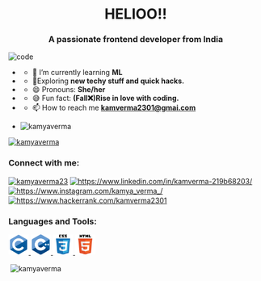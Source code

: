   <h1 align="center">HELIOO!! </h1>
<h3 align="center">A passionate frontend developer from India</h3>



![code](https://user-images.githubusercontent.com/85511676/122277978-1be8ea00-cf04-11eb-9bca-e5b93da487da.gif)

  


- - 🌱 I’m currently learning **ML**

- - 🧐Exploring **new techy stuff and quick hacks.**

- - 😄 Pronouns: **She/her**

- - 😅 Fun fact: **(Fall❌)Rise in love with coding.**

- - 📫 How to reach me **kamverma2301@gmai.com**
- <p align="left"> <img src="https://komarev.com/ghpvc/?username=kamyaverma&label=Profile%20views&color=0e75b6&style=flat" alt="kamyaverma" /> </p>

<p align="left"> <a href="https://github.com/ryo-ma/github-profile-trophy"><img src="https://github-profile-trophy.vercel.app/?username=kamyaverma" alt="kamyaverma" /></a> </p>


<h3 align="left">Connect with me:</h3>
<p align="left">
<a href="https://twitter.com/kamyaverma23" target="blank"><img align="center" src="https://raw.githubusercontent.com/rahuldkjain/github-profile-readme-generator/master/src/images/icons/Social/twitter.svg" alt="kamyaverma23" height="30" width="40" /></a>
<a href="https://linkedin.com/in/https://www.linkedin.com/in/kamverma-219b68203/" target="blank"><img align="center" src="https://raw.githubusercontent.com/rahuldkjain/github-profile-readme-generator/master/src/images/icons/Social/linked-in-alt.svg" alt="https://www.linkedin.com/in/kamverma-219b68203/" height="30" width="40" /></a>
<a href="https://instagram.com/https://www.instagram.com/kamya_verma_/" target="blank"><img align="center" src="https://raw.githubusercontent.com/rahuldkjain/github-profile-readme-generator/master/src/images/icons/Social/instagram.svg" alt="https://www.instagram.com/kamya_verma_/" height="30" width="40" /></a>
<a href="https://www.hackerrank.com/https://www.hackerrank.com/kamverma2301" target="blank"><img align="center" src="https://raw.githubusercontent.com/rahuldkjain/github-profile-readme-generator/master/src/images/icons/Social/hackerrank.svg" alt="https://www.hackerrank.com/kamverma2301" height="30" width="40" /></a>
</p>

<h3 align="left">Languages and Tools:</h3>
<p align="left"> <a href="https://www.cprogramming.com/" target="_blank"> <img src="https://raw.githubusercontent.com/devicons/devicon/master/icons/c/c-original.svg" alt="c" width="40" height="40"/> </a> <a href="https://www.w3schools.com/cpp/" target="_blank"> <img src="https://raw.githubusercontent.com/devicons/devicon/master/icons/cplusplus/cplusplus-original.svg" alt="cplusplus" width="40" height="40"/> </a> <a href="https://www.w3schools.com/css/" target="_blank"> <img src="https://raw.githubusercontent.com/devicons/devicon/master/icons/css3/css3-original-wordmark.svg" alt="css3" width="40" height="40"/> </a> <a href="https://www.w3.org/html/" target="_blank"> <img src="https://raw.githubusercontent.com/devicons/devicon/master/icons/html5/html5-original-wordmark.svg" alt="html5" width="40" height="40"/> </a> </p>

<p>&nbsp;<img align="center" src="https://github-readme-stats.vercel.app/api?username=kamyaverma&show_icons=true&locale=en" alt="kamyaverma" /></p>
